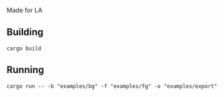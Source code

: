 Made for LA

## Building
`cargo build`

## Running
`cargo run -- -b "examples/bg" -f "examples/fg" -o "examples/export"`
